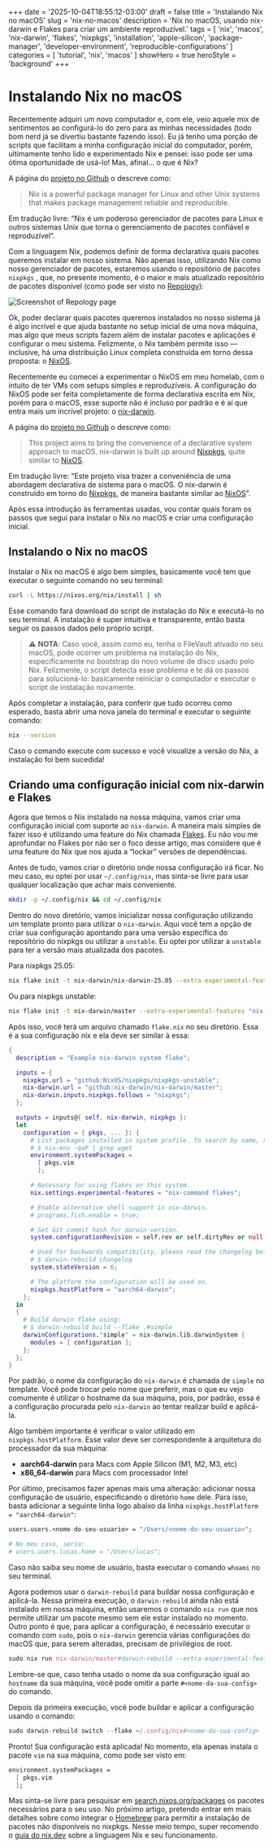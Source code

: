 +++
date = '2025-10-04T18:55:12-03:00'
draft = false
title = 'Instalando Nix no macOS'
slug = 'nix-no-macos'
description = 'Nix no macOS, usando nix-darwin e Flakes para criar um ambiente reproduzível.'
tags = [
    'nix',
    'macos',
    'nix-darwin',
    'flakes',
    'nixpkgs',
    'installation',
    'apple-silicon',
    'package-manager',
    'developer-environment',
    'reproducible-configurations'
]
categories = [
    'tutorial',
    'nix',
    'macos'
]
showHero = true
heroStyle = 'background'
+++

# Instalando Nix no macOS

Recentemente adquiri um novo computador e, com ele, veio aquele mix de sentimentos ao configurá-lo do zero para as minhas necessidades (todo bom nerd já se divertiu bastante fazendo isso). Eu já tenho uma porção de scripts que facilitam a minha configuração inicial do computador, porém, ultimamente tenho lido e experimentado Nix e pensei: isso pode ser uma ótima oportunidade de usá-lo! Mas, afinal… o que é Nix?

A página do [projeto no Github](https://github.com/NixOS/nix) o descreve como:

> Nix is a powerful package manager for Linux and other Unix systems that makes package management reliable and reproducible.
> 

Em tradução livre: “Nix é um poderoso gerenciador de pacotes para Linux e outros sistemas Unix que torna o gerenciamento de pacotes confiável e reproduzível”.

Com a linguagem Nix, podemos definir de forma declarativa quais pacotes queremos instalar em nosso sistema. Não apenas isso, utilizando Nix como nosso gerenciador de pacotes, estaremos usando o repositório de pacotes `nixpkgs` , que, no presente momento, é o maior e mais atualizado repositório de pacotes disponível (como pode ser visto no [Repology](https://repology.org/repositories/statistics/total)):

![Screenshot of Repology page](images/repology-screenshot-04-10.png)

Ok, poder declarar quais pacotes queremos instalados no nosso sistema já é algo incrível e que ajuda bastante no setup inicial de uma nova máquina, mas algo que meus scripts fazem além de instalar pacotes e aplicações é configurar o meu sistema. Felizmente, o Nix também permite isso — inclusive, há uma distribuição Linux completa construída em torno dessa proposta: o [NixOS](https://nixos.org/).

Recentemente eu comecei a experimentar o NixOS em meu homelab, com o intuito de ter VMs com setups simples e reproduzíveis. A configuração do NixOS pode ser feita completamente de forma declarativa escrita em Nix, porém para o macOS, esse suporte não é incluso por padrão e é aí que entra mais um incrível projeto: o [nix-darwin](https://github.com/nix-darwin/nix-darwin).

A página do [projeto no Github](https://github.com/nix-darwin/nix-darwin) o descreve como:

> This project aims to bring the convenience of a declarative system approach to macOS.
nix-darwin is built up around [Nixpkgs](https://github.com/NixOS/nixpkgs), quite similar to [NixOS](https://nixos.org/).
> 

Em tradução livre: “Este projeto visa trazer a conveniência de uma abordagem declarativa de sistema para o macOS. O nix-darwin é construído em torno do [Nixpkgs](https://github.com/NixOS/nixpkgs), de maneira bastante similar ao [NixOS](https://nixos.org/)”.

Após essa introdução às ferramentas usadas, vou contar quais foram os passos que segui para instalar o Nix no macOS e criar uma configuração inicial.

## Instalando o Nix no macOS

Instalar o Nix no macOS é algo bem simples, basicamente você tem que executar o seguinte comando no seu terminal:

```bash
curl -L https://nixos.org/nix/install | sh
```

Esse comando fará download do script de instalação do Nix e executá-lo no seu terminal. A instalação é super intuitiva e transparente, então basta seguir os passos dados pelo próprio script.

> ⚠️ **NOTA**:
> Caso você, assim como eu, tenha o FileVault ativado no seu macOS, pode ocorrer um problema na instalação do Nix, especificamente no bootstrap do novo volume de disco usado pelo Nix. Felizmente, o script detecta esse problema e te dá os passos para solucioná-lo: basicamente reiniciar o computador e executar o script de instalação novamente.

Após completar a instalação, para conferir que tudo ocorreu como esperado, basta abrir uma nova janela do terminal e executar o seguinte comando:

```bash
nix --version
```

Caso o comando execute com sucesso e você visualize a versão do Nix, a instalação foi bem sucedida!

## Criando uma configuração inicial com nix-darwin e Flakes

Agora que temos o Nix instalado na nossa máquina, vamos criar uma configuração inicial com suporte ao `nix-darwin`. A maneira mais simples de fazer isso é utilizando uma feature do Nix chamada [Flakes](https://nixos.wiki/wiki/Flakes). Eu não vou me aprofundar no Flakes por não ser o foco desse artigo, mas considere que é uma feature do Nix que nos ajuda a “lockar” versões de dependências.

Antes de tudo, vamos criar o diretório onde nossa configuração irá ficar. No meu caso, eu optei por usar `~/.config/nix`, mas sinta-se livre para usar qualquer localização que achar mais conveniente.

```bash
mkdir -p ~/.config/nix && cd ~/.config/nix
```

Dentro do novo diretório, vamos inicializar nossa configuração utilizando um template pronto para utilizar o `nix-darwin`. Aqui você tem a opção de criar sua configuração apontando para uma versão específica do repositório do nixpkgs ou utilizar a `unstable`. Eu optei por utilizar a `unstable` para ter a versão mais atualizada dos pacotes.

Para nixpkgs 25.05:

```bash
nix flake init -t nix-darwin/nix-darwin-25.05 --extra-experimental-features "nix-command flakes"
```

Ou para nixpkgs unstable:

```bash
nix flake init -t nix-darwin/master --extra-experimental-features "nix-command flakes"
```

Após isso, você terá um arquivo chamado `flake.nix` no seu diretório. Essa é a sua configuração nix e ela deve ser similar à essa:

```nix
{
  description = "Example nix-darwin system flake";

  inputs = {
    nixpkgs.url = "github:NixOS/nixpkgs/nixpkgs-unstable";
    nix-darwin.url = "github:nix-darwin/nix-darwin/master";
    nix-darwin.inputs.nixpkgs.follows = "nixpkgs";
  };

  outputs = inputs@{ self, nix-darwin, nixpkgs }:
  let
    configuration = { pkgs, ... }: {
      # List packages installed in system profile. To search by name, run:
      # $ nix-env -qaP | grep wget
      environment.systemPackages =
        [ pkgs.vim
        ];

      # Necessary for using flakes on this system.
      nix.settings.experimental-features = "nix-command flakes";

      # Enable alternative shell support in nix-darwin.
      # programs.fish.enable = true;

      # Set Git commit hash for darwin-version.
      system.configurationRevision = self.rev or self.dirtyRev or null;

      # Used for backwards compatibility, please read the changelog before changing.
      # $ darwin-rebuild changelog
      system.stateVersion = 6;

      # The platform the configuration will be used on.
      nixpkgs.hostPlatform = "aarch64-darwin";
    };
  in
  {
    # Build darwin flake using:
    # $ darwin-rebuild build --flake .#simple
    darwinConfigurations."simple" = nix-darwin.lib.darwinSystem {
      modules = [ configuration ];
    };
  };
}
```

Por padrão, o nome da configuração do `nix-darwin` é chamada de `simple` no template. Você pode trocar pelo nome que preferir, mas o que eu vejo comumente é utilizar o hostname da sua máquina, pois, por padrão, essa é a configuração procurada pelo `nix-darwin` ao tentar realizar build e aplicá-la.

Algo também importante é verificar o valor utilizado em `nixpkgs.hostPlatform`. Esse valor deve ser correspondente à arquitetura do processador da sua máquina:

- **aarch64-darwin** para Macs com Apple Silicon (M1, M2, M3, etc)
- **x86_64-darwin** para Macs com processador Intel

Por último, precisamos fazer apenas mais uma alteração: adicionar nossa configuração de usuário, especificando o diretório `home` dele. Para isso, basta adicionar a seguinte linha logo abaixo da linha `nixpkgs.hostPlatform = "aarch64-darwin"`:

```nix
users.users.<nome-do-seu-usuario> = "/Users/<nome-do-seu-usuario>";

# No meu caso, seria:
# users.users.lucas.home = "/Users/lucas";
```

Caso não saiba seu nome de usuário, basta executar o comando `whoami` no seu terminal.

Agora podemos usar o `darwin-rebuild` para buildar nossa configuração e aplicá-la. Nessa primeira execução, o `darwin-rebuild` ainda não está instalado em nossa máquina, então usaremos o comando `nix run` que nos permite utilizar um pacote mesmo sem ele estar instalado no momento. Outro ponto é que, para aplicar a configuração, é necessário executar o comando com `sudo`, pois o `nix-darwin` gerencia várias configurações do macOS que, para serem alteradas, precisam de privilégios de root.

```nix
sudo nix run nix-darwin/master#darwin-rebuild --extra-experimental-features "nix-command flakes" -- --flake ~/.config/nix#<nome-da-sua-config> switch
```

Lembre-se que, caso tenha usado o nome da sua configuração igual ao `hostname` da sua máquina, você pode omitir a parte `#<nome-da-sua-config>` do comando.

Depois da primeira execução, você pode buildar e aplicar a configuração usando o comando:

```nix
sudo darwin-rebuild switch --flake ~/.config/nix#<nome-da-sua-config>
```

Pronto! Sua configuração está aplicada! No momento, ela apenas instala o pacote `vim` na sua máquina, como pode ser visto em:

```nix
environment.systemPackages =
  [ pkgs.vim
  ];
```

Mas sinta-se livre para pesquisar em [search.nixos.org/packages](https://search.nixos.org/packages) os pacotes necessários para o seu uso. No próximo artigo, pretendo entrar em mais detalhes sobre como integrar o [Homebrew](https://brew.sh/) para permitir a instalação de pacotes não disponíveis no nixpkgs. Nesse meio tempo, super recomendo o [guia do nix.dev](https://nix.dev/tutorials/nix-language.html) sobre a linguagem Nix e seu funcionamento.

